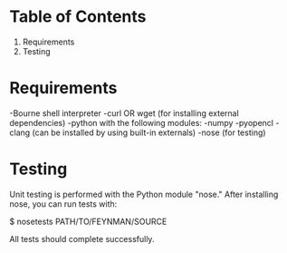 Table of Contents
=================
1. Requirements
2. Testing


Requirements
============
-Bourne shell interpreter
-curl OR wget (for installing external dependencies)
-python with the following modules:
    -numpy
    -pyopencl
    -clang (can be installed by using built-in externals)
    -nose (for testing)

Testing
=======
Unit testing is performed with the Python module "nose."  After installing nose, you can run tests with:

$ nosetests PATH/TO/FEYNMAN/SOURCE

All tests should complete successfully.
